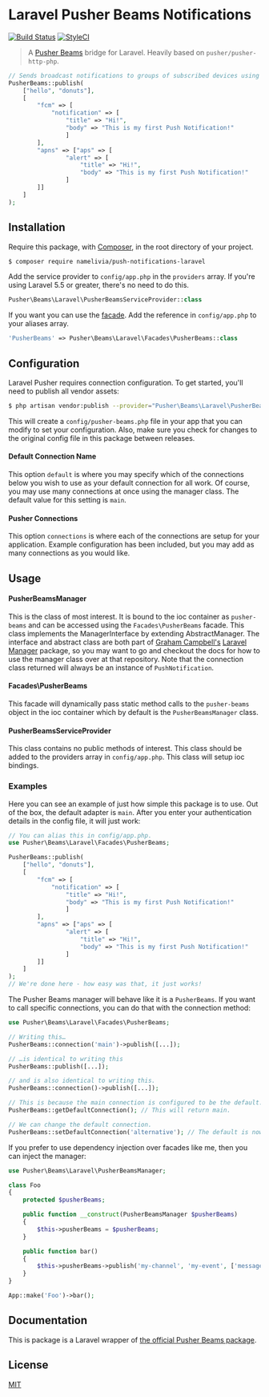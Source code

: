 # Laravel Pusher Beams Notifications

[![Build Status](https://travis-ci.com/namelivia/push-notifications-laravel.svg?branch=master)](https://travis-ci.com/namelivia/push-notifications-laravel) [![StyleCI](https://github.styleci.io/repos/167222580/shield?branch=master)](https://github.styleci.io/repos/167222580)

> A [Pusher Beams](https://github.com/pusher/push-notifications-php) bridge for Laravel. Heavily based on `pusher/pusher-http-php`.

```php
// Sends broadcast notifications to groups of subscribed devices using Interests
PusherBeams::publish(
	["hello", "donuts"],
	[
		"fcm" => [
			"notification" => [
				"title" => "Hi!",
				"body" => "This is my first Push Notification!"
				]
		],
		"apns" => ["aps" => [
				"alert" => [
					"title" => "Hi!",
					"body" => "This is my first Push Notification!"
				]
		]]
	]
);

```

## Installation

Require this package, with [Composer](https://getcomposer.org/), in the root directory of your project.

```bash
$ composer require namelivia/push-notifications-laravel
```

Add the service provider to `config/app.php` in the `providers` array. If you're using Laravel 5.5 or greater, there's no need to do this.

```php
Pusher\Beams\Laravel\PusherBeamsServiceProvider::class
```

If you want you can use the [facade](http://laravel.com/docs/facades). Add the reference in `config/app.php` to your aliases array.

```php
'PusherBeams' => Pusher\Beams\Laravel\Facades\PusherBeams::class
```

## Configuration

Laravel Pusher requires connection configuration. To get started, you'll need to publish all vendor assets:

```bash
$ php artisan vendor:publish --provider="Pusher\Beams\Laravel\PusherBeamsServiceProvider"
```

This will create a `config/pusher-beams.php` file in your app that you can modify to set your configuration. Also, make sure you check for changes to the original config file in this package between releases.

#### Default Connection Name

This option `default` is where you may specify which of the connections below you wish to use as your default connection for all work. Of course, you may use many connections at once using the manager class. The default value for this setting is `main`.

#### Pusher Connections

This option `connections` is where each of the connections are setup for your application. Example configuration has been included, but you may add as many connections as you would like.

## Usage

#### PusherBeamsManager

This is the class of most interest. It is bound to the ioc container as `pusher-beams` and can be accessed using the `Facades\PusherBeams` facade. This class implements the ManagerInterface by extending AbstractManager. The interface and abstract class are both part of [Graham Campbell's](https://github.com/GrahamCampbell) [Laravel Manager](https://github.com/GrahamCampbell/Laravel-Manager) package, so you may want to go and checkout the docs for how to use the manager class over at that repository. Note that the connection class returned will always be an instance of `PushNotification`.

#### Facades\PusherBeams

This facade will dynamically pass static method calls to the `pusher-beams` object in the ioc container which by default is the `PusherBeamsManager` class.

#### PusherBeamsServiceProvider

This class contains no public methods of interest. This class should be added to the providers array in `config/app.php`. This class will setup ioc bindings.

### Examples

Here you can see an example of just how simple this package is to use. Out of the box, the default adapter is `main`. After you enter your authentication details in the config file, it will just work:

```php
// You can alias this in config/app.php.
use Pusher\Beams\Laravel\Facades\PusherBeams;

PusherBeams::publish(
	["hello", "donuts"],
	[
		"fcm" => [
			"notification" => [
				"title" => "Hi!",
				"body" => "This is my first Push Notification!"
				]
		],
		"apns" => ["aps" => [
				"alert" => [
					"title" => "Hi!",
					"body" => "This is my first Push Notification!"
				]
		]]
	]
);
// We're done here - how easy was that, it just works!
```

The Pusher Beams manager will behave like it is a `PusherBeams`. If you want to call specific connections, you can do that with the connection method:

```php
use Pusher\Beams\Laravel\Facades\PusherBeams;

// Writing this…
PusherBeams::connection('main')->publish([...]);

// …is identical to writing this
PusherBeams::publish([...]);

// and is also identical to writing this.
PusherBeams::connection()->publish([...]);

// This is because the main connection is configured to be the default.
PusherBeams::getDefaultConnection(); // This will return main.

// We can change the default connection.
PusherBeams::setDefaultConnection('alternative'); // The default is now alternative.
```

If you prefer to use dependency injection over facades like me, then you can inject the manager:

```php
use Pusher\Beams\Laravel\PusherBeamsManager;

class Foo
{
    protected $pusherBeams;

    public function __construct(PusherBeamsManager $pusherBeams)
    {
        $this->pusherBeams = $pusherBeams;
    }

    public function bar()
    {
        $this->pusherBeams->publish('my-channel', 'my-event', ['message' => $message]);
    }
}

App::make('Foo')->bar();
```

## Documentation

This is package is a Laravel wrapper of [the official Pusher Beams package](https://github.com/pusher/push-notifications-php).

## License

[MIT](LICENSE)
